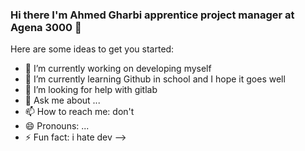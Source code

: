 ### Hi there I'm Ahmed Gharbi apprentice project manager at Agena 3000 👋


Here are some ideas to get you started:

- 🔭 I’m currently working on developing myself
- 🌱 I’m currently learning Github in school and I hope it goes well
- 🤔 I’m looking for help with gitlab
- 💬 Ask me about ...
- 📫 How to reach me: don't
- 😄 Pronouns: ...
- ⚡ Fun fact: i hate dev
-->
